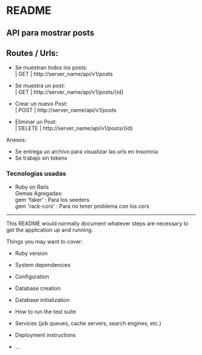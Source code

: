 # README
## API para mostrar posts                 
              
## Routes / Urls:                         
 - Se muestran todos los posts:                     
| GET | http://server_name/api/v1/posts                   

- Se muestra un post:                  
| GET | http://server_name/api/v1/posts/{id}                                    

- Crear un nuevo Post:                             
| POST | http://server_name/api/v1/posts                        

- Eliminar un Post:                    
| DELETE | http://server_name/api/v1/posts/{id}                                            
 
Anexos:  
* Se entrega un archivo para visualizar las urls en Insomnia            
* Se trabajo sin tokens             

### Tecnologías usadas
- Ruby on Rails                          
Gemas Agregadas:                      
  gem 'faker' : Para los seeders                           
  gem 'rack-cors' : Para no tener problema con los cors       

------------------------------------------------------------------------------
This README would normally document whatever steps are necessary to get the
application up and running.

Things you may want to cover:

* Ruby version

* System dependencies

* Configuration

* Database creation

* Database initialization

* How to run the test suite

* Services (job queues, cache servers, search engines, etc.)

* Deployment instructions

* ...
